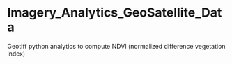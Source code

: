 # Imagery_Analytics_GeoSatellite_Data
Geotiff python analytics to compute NDVI (normalized difference vegetation index)

